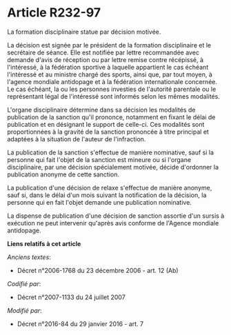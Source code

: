 # Article R232-97

La formation disciplinaire statue par décision motivée.

La décision est signée par le président de la formation disciplinaire et le secrétaire de séance. Elle est notifiée par
lettre recommandée avec demande d'avis de réception ou par lettre remise contre récépissé, à l'intéressé, à la fédération
sportive à laquelle appartient le cas échéant l'intéressé et au ministre chargé des sports, ainsi que, par tout moyen, à
l'agence mondiale antidopage et à la fédération internationale concernée. Le cas échéant, la ou les personnes investies de
l'autorité parentale ou le représentant légal de l'intéressé sont informés selon les mêmes modalités.

L'organe disciplinaire détermine dans sa décision les modalités de publication de la sanction qu'il prononce, notamment en
fixant le délai de publication et en désignant le support de celle-ci. Ces modalités sont proportionnées à la gravité de la
sanction prononcée à titre principal et adaptées à la situation de l'auteur de l'infraction. 

La publication de la sanction s'effectue de manière nominative, sauf si la personne qui fait l'objet de la sanction est
mineure ou si l'organe disciplinaire, par une décision spécialement motivée, décide d'ordonner la publication anonyme de
cette sanction. 

La publication d'une décision de relaxe s'effectue de manière anonyme, sauf si, dans le délai d'un mois suivant la
notification de la décision, la personne qui en fait l'objet demande une publication nominative. 

La dispense de publication d'une décision de sanction assortie d'un sursis à exécution ne peut intervenir qu'après avis
conforme de l'Agence mondiale antidopage.

**Liens relatifs à cet article**

_Anciens textes_:

  - Décret n°2006-1768 du 23 décembre 2006 - art. 12 (Ab)

_Codifié par_:

  - Décret n°2007-1133 du 24 juillet 2007

_Modifié par_:

  - Décret n°2016-84 du 29 janvier 2016 - art. 7

